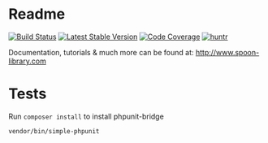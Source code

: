 # Readme

[![Build Status](https://travis-ci.org/forkcms/library.svg?branch=master)](https://travis-ci.org/forkcms/library)
[![Latest Stable Version](https://poser.pugx.org/spoon/library/v/stable.svg)](https://packagist.org/packages/spoon/library)
[![Code Coverage](https://scrutinizer-ci.com/g/forkcms/library/badges/coverage.png?b=master)](https://scrutinizer-ci.com/g/forkcms/library/?branch=master)
[![huntr](https://cdn.huntr.dev/huntr_security_badge_mono.svg)](https://huntr.dev)

Documentation, tutorials & much more can be found at:
http://www.spoon-library.com

# Tests

Run ```composer install``` to install phpunit-bridge

    vendor/bin/simple-phpunit
